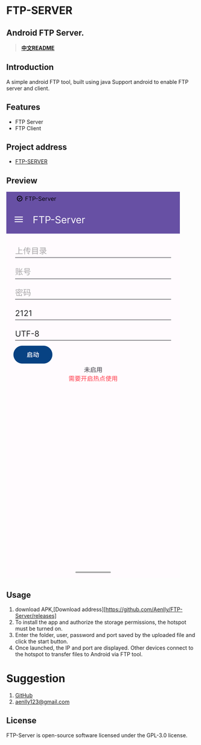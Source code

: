 # FTP-SERVER

## Android FTP Server.

> **[中文README](./README_CN.md)**

## Introduction

A simple android FTP tool, built using java Support android to enable FTP server and client.

## Features

- FTP Server
- FTP Client

## Project address

- [FTP-SERVER](https://github.com/Aenlly/FTP-Server)

## Preview

![img](doc/images/437108E159186633A951C46350A76C6E.png)

## Usage

1. download APK,[Download address][https://github.com/Aenlly/FTP-Server/releases]
2. To install the app and authorize the storage permissions, the hotspot must be turned on.
3. Enter the folder, user, password and port saved by the uploaded file and click the start button.
4. Once launched, the IP and port are displayed. Other devices connect to the hotspot to transfer files to Android via FTP tool.

# Suggestion

1. [GitHub](https://github.com/Aenlly/FTP-Server/issues)
2. [aenlly123@gmail.com](mailto:aenlly123@gmail.com)

## License

FTP-Server is open-source software licensed under the GPL-3.0 license.
